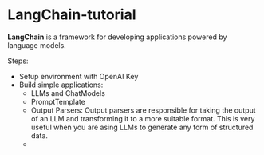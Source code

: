 # LangChain-tutorial
**LangChain** is a framework for developing applications powered by language models.

Steps:
  - Setup environment with OpenAI Key
  - Build simple applications:
    * LLMs and ChatModels
    * PromptTemplate
    * Output Parsers: Output parsers are responsible for taking the output of an LLM and transforming it to a more suitable format. This is very useful when you are asing LLMs to generate any form of structured data.
    *  
